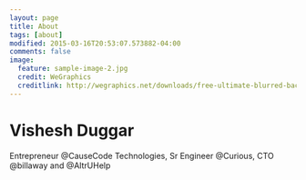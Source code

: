 ```yaml
---
layout: page
title: About
tags: [about]
modified: 2015-03-16T20:53:07.573882-04:00
comments: false
image:
  feature: sample-image-2.jpg
  credit: WeGraphics
  creditlink: http://wegraphics.net/downloads/free-ultimate-blurred-background-pack/
---
```


# Vishesh Duggar
Entrepreneur @CauseCode Technologies, Sr Engineer @Curious, CTO @billaway and @AltrUHelp

